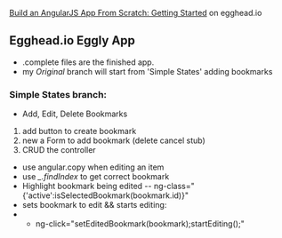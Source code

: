[Build an AngularJS App From Scratch: Getting Started](https://egghead.io/series/angularjs-app-from-scratch-getting-started) on egghead.io

## Egghead.io Eggly App
- .complete files are the finished app.  
- my *Original* branch will start from 'Simple States' adding bookmarks

### Simple States branch:
- Add, Edit, Delete Bookmarks
1. add button to create bookmark
2. new a Form to add bookmark      (delete cancel stub)
3. CRUD the controller
- use angular.copy when editing an item
- use *_.findIndex* to get correct bookmark
- Highlight bookmark being edited -- ng-class="{'active':isSelectedBookmark(bookmark.id)}"
- sets bookmark to edit && starts editing:
- - ng-click="setEditedBookmark(bookmark);startEditing();"
